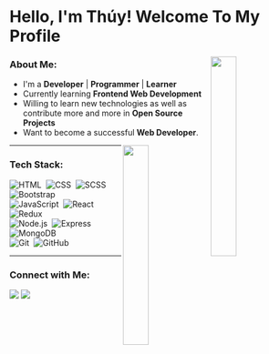 <h1 > Hello, I'm Thúy! Welcome To My Profile </h1>
<img align="right" src="https://media.giphy.com/media/L1R1tvI9svkIWwpVYr/giphy.gif" width=30% /> 

### About Me: 
- I'm a **Developer** | **Programmer** | **Learner**
- Currently learning **Frontend Web Development** 
- Willing to learn new technologies as well as contribute more and more in **Open Source Projects** 
- Want to become a successful **Web Developer**. 
<img align="right" src="https://media.giphy.com/media/f9XgHHnPnDjOF1hWpl/giphy.gif" width=30%/> 

---

### Tech Stack:
![HTML](https://img.shields.io/badge/-HTML-05122A?style=flat&logo=HTML5)&nbsp;
![CSS](https://img.shields.io/badge/-CSS-05122A?style=flat&logo=CSS3&logoColor=1572B6)&nbsp;
![SCSS](https://img.shields.io/badge/Sass-05122A?style=flat&logo=sass&logoColor=c76494)&nbsp;
![Bootstrap](https://img.shields.io/badge/-Bootstrap-05122A?style=flat&logo=bootstrap&logoColor=563D7C)\
![JavaScript](https://img.shields.io/badge/-JavaScript-05122A?style=flat&logo=javascript)&nbsp;
![React](https://img.shields.io/badge/-React-05122A?style=flat&logo=react)&nbsp;
![Redux](https://img.shields.io/badge/Redux-05122A?style=flat&logo=redux&logoColor=593D88)&nbsp;\
![Node.js](https://img.shields.io/badge/-Node.js-05122A?style=flat&logo=node.js)&nbsp;
![Express](https://img.shields.io/badge/Express.js-05122A?style=flat&logo=express&logoColor=white)&nbsp;
![MongoDB](https://img.shields.io/badge/-MongoDB-05122A?style=flat-square&logo=mongodb)&nbsp;\
![Git](https://img.shields.io/badge/-Git-05122A?style=flat&logo=git)&nbsp;
![GitHub](https://img.shields.io/badge/-GitHub-05122A?style=flat&logo=github)&nbsp;

---

### Connect with Me:
<p align="left">
<a href="https://www.linkedin.com/in/minhthuy266/"><img src="https://img.shields.io/badge/-Thu%C3%BD%20Nguy%E1%BB%85n-0077B5?style=flat&logo=Linkedin&logoColor=white"/></a>
<a href="mailto:thuy.nguyenminh266@gmail.com"><img src="https://img.shields.io/badge/-thuy.nguyenminh266@gmail.com-D14836?style=flat&logo=Gmail&logoColor=white"/></a>
</p>
